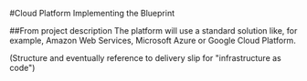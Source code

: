 #Cloud Platform Implementing the Blueprint

##From project description
The platform will use a standard solution like, for example, Amazon Web Services, Microsoft Azure or Google Cloud Platform.

(Structure and eventually reference to delivery slip for "infrastructure as code")
